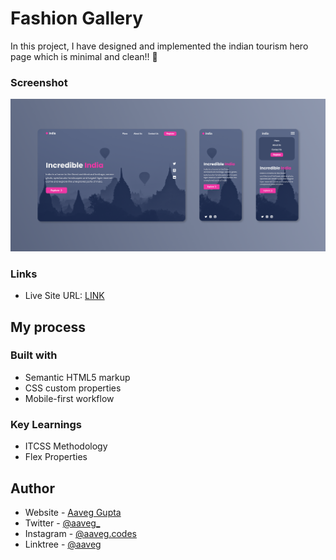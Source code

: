 # Fashion Gallery
In this project, I have designed and implemented the indian tourism hero page which is minimal and clean!! 🚀


### Screenshot

![Desktop Version](/assets/imgs/screenshot.png)

### Links

- Live Site URL: [LINK](https://aaveggupta.github.io/Incredible-India/)

## My process

### Built with

- Semantic HTML5 markup
- CSS custom properties
- Mobile-first workflow

### Key Learnings

- ITCSS Methodology
- Flex Properties


## Author

- Website - [Aaveg Gupta](https://www.aaveggupta.in/)
- Twitter - [@aaveg_](https://twitter.com/aaveg_)
- Instagram - [@aaveg.codes](https://www.instagram.com/aaveg.codes/)
- Linktree - [@aaveg](https://linktr.ee/aaveg)

